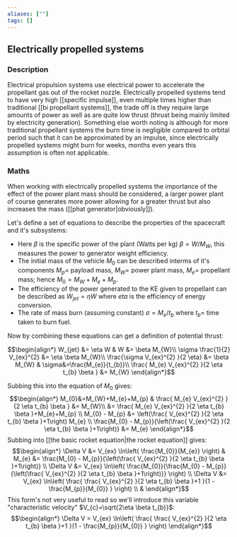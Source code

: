 ```yaml
---
aliases: [""]
tags: []
---
```


## Electrically propelled systems

### Description

Electrical propulsion systems use electrical power to accelerate the propellant gas out of the rocket nozzle. Electrically propelled systems tend to have very high [[specific impulse]], even multiple times higher than traditional [[bi propellant systems]], the trade off is they require large amounts of power as well as are quite low thrust (thrust being mainly limited by electricity generation).
Something else worth noting is although for more traditional propellant systems the burn time is negligible compared to orbital period such that it can be approximated by an impulse, since electrically propelled systems might burn for weeks, months even years this assumption is often not applicable.

### Maths

When working with electrically propelled systems the importance of the effect of the power plant mass should be considered, a larger power plant of course generates more power allowing for a greater thrust but also increases the mass ([[phat generator|obviously]]).

Let's define a set of equations to describe the properties of the spacecraft and it's subsystems:
- Here $\beta$ is the specific power of the plant (Watts per kg) $\beta=W/M_W$, this measures the power to generator weight efficiency.
- The initial mass of the vehicle $M_{0}$ can be described interms of it's components $M_{p}=$ payload mass, $M_W=$ power plant mass, $M_{e}=$ propellant mass; hence $M_{0}=M_W+M_e+M_p$.
- The efficiency of the power generated to the KE given to propellant can be described as $W_{jet}=\eta W$ where $eta$ is the efficiency of energy conversion.
- The rate of mass burn (assuming constant) $\sigma=M_{e}/t_{b}$ where $t_{b}=$ time taken to burn fuel.

Now by combining these equations can get a definition of potential thrust:

$$\begin{align*}
W_{jet} &= \eta W & W &= \beta M_{W}\\
\sigma \frac{1}{2} V_{ex}^{2} &= \eta \beta M_{W}\\
 \frac{\sigma V_{ex}^{2} }{2 \eta} &= \beta M_{W} & \sigma&=\frac{M_{e}}{t_{b}}\\
\frac{ M_{e} V_{ex}^{2} }{2 \eta t_{b} \beta } &= M_{W}
\end{align*}$$

Subbing this into the equation of $M_{0}$ gives:
$$\begin{align*}
M_{0}&=M_{W}+M_{e}+M_{p} &  \frac{ M_{e} V_{ex}^{2} }{2 \eta t_{b} \beta } &= M_{W}\\
&= \frac{ M_{e} V_{ex}^{2} }{2 \eta t_{b} \beta }+M_{e}+M_{p} \\
M_{0} - M_{p} &= \left(\frac{  V_{ex}^{2} }{2 \eta t_{b} \beta }+1\right) M_{e} \\
\frac{M_{0} - M_{p}}{\left(\frac{  V_{ex}^{2} }{2 \eta t_{b} \beta }+1\right)} &=  M_{e} 
\end{align*}$$
Subbing into [[the basic rocket equation|the rocket equation]] gives:
$$\begin{align*}
\Delta V &= V_{ex} \ln\left( \frac{M_{0}}{M_{e}} \right) & M_{e} &= \frac{M_{0} - M_{p}}{\left(\frac{  V_{ex}^{2} }{2 \eta t_{b} \beta }+1\right)} \\
\Delta V &= V_{ex} \ln\left( \frac{M_{0}}{\frac{M_{0} - M_{p}}{\left(\frac{  V_{ex}^{2} }{2 \eta t_{b} \beta }+1\right)}} \right)   \\
\Delta V &= V_{ex} \ln\left( \frac{ \frac{  V_{ex}^{2} }{2 \eta t_{b} \beta }+1 }{1  - \frac{M_{p}}{M_{0}} } \right)   \\
&
\end{align*}$$
This form's not very useful to read so we'll introduce this variable "characteristic velocity" $V_{c}=\sqrt{2\eta \beta t_{b}}$:
$$\begin{align*}
\Delta V = V_{ex} \ln\left( \frac{ \frac{  V_{ex}^{2} }{2 \eta t_{b} \beta }+1 }{1  - \frac{M_{p}}{M_{0}} } \right)  
\end{align*}$$